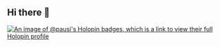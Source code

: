 ## Hi there 👋

[![An image of @pausi's Holopin badges, which is a link to view their full Holopin profile](https://holopin.me/pausi)](https://holopin.io/@pausi)
